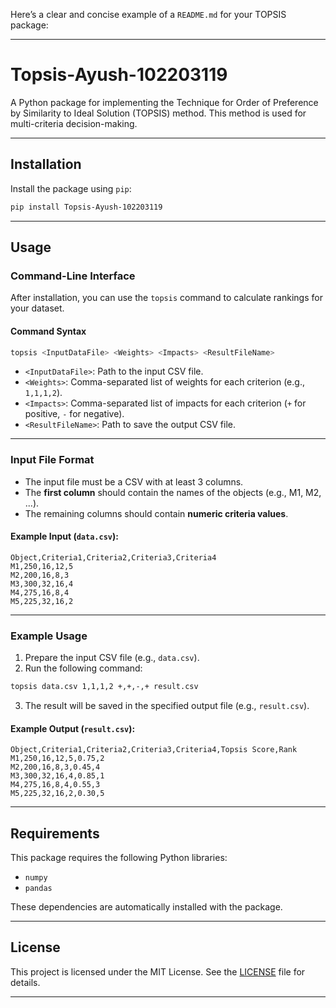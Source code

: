  Here’s a clear and concise example of a `README.md` for your TOPSIS package:

---

# **Topsis-Ayush-102203119**

A Python package for implementing the Technique for Order of Preference by Similarity to Ideal Solution (TOPSIS) method. This method is used for multi-criteria decision-making.

---

## **Installation**

Install the package using `pip`:

```bash
pip install Topsis-Ayush-102203119
```

---

## **Usage**

### **Command-Line Interface**

After installation, you can use the `topsis` command to calculate rankings for your dataset.

#### **Command Syntax**
```bash
topsis <InputDataFile> <Weights> <Impacts> <ResultFileName>
```

- `<InputDataFile>`: Path to the input CSV file.
- `<Weights>`: Comma-separated list of weights for each criterion (e.g., `1,1,1,2`).
- `<Impacts>`: Comma-separated list of impacts for each criterion (`+` for positive, `-` for negative).
- `<ResultFileName>`: Path to save the output CSV file.

---

### **Input File Format**
- The input file must be a CSV with at least 3 columns.
- The **first column** should contain the names of the objects (e.g., M1, M2, ...).
- The remaining columns should contain **numeric criteria values**.

#### Example Input (`data.csv`):
```csv
Object,Criteria1,Criteria2,Criteria3,Criteria4
M1,250,16,12,5
M2,200,16,8,3
M3,300,32,16,4
M4,275,16,8,4
M5,225,32,16,2
```

---

### **Example Usage**
1. Prepare the input CSV file (e.g., `data.csv`).
2. Run the following command:

```bash
topsis data.csv 1,1,1,2 +,+,-,+ result.csv
```

3. The result will be saved in the specified output file (e.g., `result.csv`).

#### Example Output (`result.csv`):
```csv
Object,Criteria1,Criteria2,Criteria3,Criteria4,Topsis Score,Rank
M1,250,16,12,5,0.75,2
M2,200,16,8,3,0.45,4
M3,300,32,16,4,0.85,1
M4,275,16,8,4,0.55,3
M5,225,32,16,2,0.30,5
```

---

## **Requirements**

This package requires the following Python libraries:
- `numpy`
- `pandas`

These dependencies are automatically installed with the package.

---

## **License**

This project is licensed under the MIT License. See the [LICENSE](LICENSE) file for details.

---

